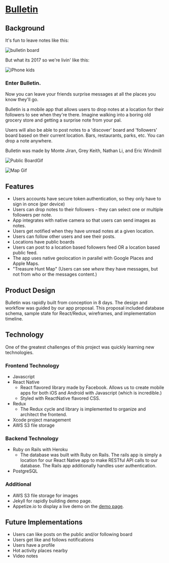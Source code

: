 # [Bulletin](https://ericwindmill.github.io/later-chat-demo/)

## Background
It's fun to leave notes like this:

![bulletin board](http://res.cloudinary.com/ericwindmill/image/upload/c_scale,w_400/v1496674527/IMG_2806_vkddzz.jpg)

But what its 2017 so we're livin' like this: 

![iPhone kids](http://res.cloudinary.com/ericwindmill/image/upload/c_scale,w_400/v1496629934/tech_yonvl1.jpg)

### Enter Bulletin. 
Now you can leave your friends surprise messages at all the places you know they'll go. 

Bulletin is a mobile app that allows users to drop notes at a location for their followers to see when they're there. Imagine walking into a boring old grocery store and getting a surprise note from your pal.

Users will also be able to post notes to a 'discover' board and 'followers' board based on their current location. Bars, restaurants, parks, etc. You can drop a note anywhere.

Bulletin was made by Monte Jiran, Grey Keith, Nathan Li, and Eric Windmill 

![Public BoardGif](http://res.cloudinary.com/ericwindmill/image/upload/c_scale,h_450/v1497279751/later-chat/search_users_gif.gif)

![Map Gif](http://res.cloudinary.com/ericwindmill/image/upload/c_scale,h_450/v1497279745/later-chat/map_gif.gif)


## Features 
* Users accounts have secure token authentication, so they only have to sign in once (per device)
* Users can drop notes to their followers - they can select one or multiple followers per note.
* App integrates with native camera so that users can send images as notes. 
* Users get notified when they have unread notes at a given location.
* Users can follow other users and see their posts.
* Locations have public boards
* Users can post to a location based followers feed OR a location based public feed.
* The app uses native geolocation in parallel with Google Places and Apple Maps.
* "Treasure Hunt Map" (Users can see *where* they have messages, but not from who or the messages content.)


## Product Design
Bulletin was rapidly built from conception in 8 days.
The design and workflow was guided by our app proposal. This proposal included database schema, sample state for React/Redux, wireframes, and implementation timeline.

## Technology
One of the greatest challenges of this project was quickly learning new technologies.

### Frontend Technology
* Javascript
* React Native
  * React flavored library made by Facebook. Allows us to create mobile apps for both iOS and Android with Javascript (which is incredible.)
  * Styled with ReactNative flavored CSS.
* Redux
  * The Redux cycle and library is implemented to organize and architect the frontend.
* Xcode project management
* AWS S3 file storage

### Backend Technology
* Ruby on Rails with Heroku
  * The database was built with Ruby on Rails. The rails app is simply a location for our React Native app to make RESTful API calls to our database. The Rails app additionally handles user authentication.
* PostgreSQL

### Additional
* AWS S3 file storage for images
* Jekyll for rapidly building demo page. 
* Appetize.io to display a live demo on the [demo page](https://ericwindmill.github.io/later-chat-demo/).

## Future Implementations
* Users can like posts on the public and/or following board
* Users get like and follows notifications
* Users have a profile
* Hot activity places nearby
* Video notes
